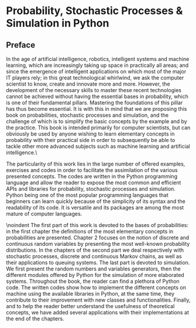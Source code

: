 # Probability, Stochastic Processes & Simulation in Python
## Preface

In the age of artificial intelligence, robotics, intelligent systems and machine learning, which are increasingly taking up space in practically all areas; and since the emergence of intelligent applications on which most of the major IT players rely; in this great technological whirlwind, we ask the computer scientist to know, create and innovate more and more. However, the development of the necessary skills to master these recent technologies cannot be achieved without having the essential bases in probability, which is one of their fundamental pillars. Mastering the foundations of this pillar has thus become essential.
It is with this in mind that we are proposing this book on probabilities, stochastic processes and simulation, and the challenge of which is to simplify the basic concepts by the example and by the practice.
This book is intended primarily for computer scientists, but can obviously be used by anyone wishing to learn elementary concepts in probability with their practical side in order to subsequently be able to tackle other more advanced subjects such as machine learning and  artificial intelligence.\\

The particularity of this work lies in the large number of offered examples, exercises and codes  in order to facilitate the assimilation of the various presented concepts. The codes are written in the Python programming language and allow the reader to expose the most common and efficient APIs and libraries for probability, stochastic processes and simulation.
Python being one of the most popular programming languages that beginners can learn quickly because of the simplicity of its syntax and the readability of its code. It is versatile and its packages are among the most mature of computer languages.

\noindent The first part of this work is devoted to the bases of probabilities: in the first chapter the definitions of the most elementary concepts in probabilities are presented.
Chapter 2 focuses on the notion of discrete and continuous random variables by presenting the most well-known probability distributions.
In the chapters of the second part we deal respectively with stochastic processes, discrete and continuous Markov chains, as well as their applications to queuing systems.
The last part is devoted to simulation. We first present the random numbers and  variables generators, then the different modules offered by Python for the simulation of more elaborated systems.
Throughout the book, the reader can find a plethora of Python code. The written codes show how to implement the different concepts on machine using the available libraries  in Python, at the same time, they contribute to their improvement with new classes and functionalities.
Finally, and to help the reader better understand the usefulness of theoretical concepts, we have added several applications with their implementations at the end of the chapters.
